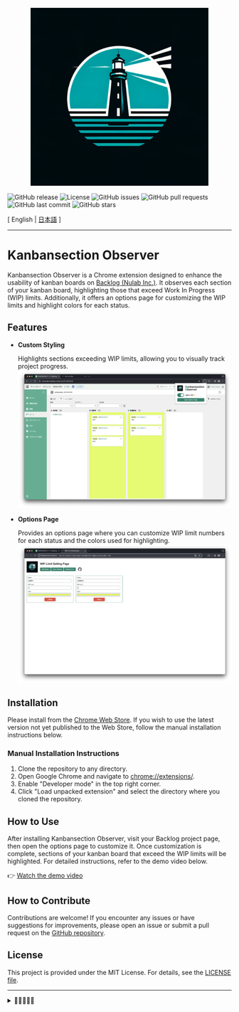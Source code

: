 <p align="center">
  <a href="https://github.com/nekonado/kanbansection-observer">
    <img src="./img/logo.webp" alt="Kanbansection Observer" width="400px" />
  </a>
</p>

![GitHub release](https://img.shields.io/github/v/release/nekonado/kanbansection-observer?&label=release)
![License](https://img.shields.io/github/license/nekonado/kanbansection-observer?color=#00836b)
![GitHub issues](https://img.shields.io/github/issues/nekonado/kanbansection-observer?color=#00836b)
![GitHub pull requests](https://img.shields.io/github/issues-pr/nekonado/kanbansection-observer?color=#00836b)
![GitHub last commit](https://img.shields.io/github/last-commit/nekonado/kanbansection-observer?color=#00836b)
![GitHub stars](https://img.shields.io/github/stars/nekonado/kanbansection-observer?color=#00836b)

[ English | [日本語](https://github.com/nekonado/kanbansection-observer/blob/main/README.md) ]

---

# Kanbansection Observer

Kanbansection Observer is a Chrome extension designed to enhance the usability of kanban boards on [Backlog (Nulab Inc.)](https://backlog.com/ja/). It observes each section of your kanban board, highlighting those that exceed Work In Progress (WIP) limits. Additionally, it offers an options page for customizing the WIP limits and highlight colors for each status.

## Features

- **Custom Styling**

  Highlights sections exceeding WIP limits, allowing you to visually track project progress.
  ![demo1](./img/demo-1.png)

- **Options Page**

  Provides an options page where you can customize WIP limit numbers for each status and the colors used for highlighting.
  ![demo2](./img/demo-2.png)

## Installation

Please install from the [Chrome Web Store](https://chromewebstore.google.com/detail/kanbansection-observer/mpdokkleihjigkcikbibmimekikdpmam). If you wish to use the latest version not yet published to the Web Store, follow the manual installation instructions below.

### Manual Installation Instructions

1. Clone the repository to any directory.
2. Open Google Chrome and navigate to [chrome://extensions/](chrome://extensions/).
3. Enable "Developer mode" in the top right corner.
4. Click "Load unpacked extension" and select the directory where you cloned the repository.

## How to Use

After installing Kanbansection Observer, visit your Backlog project page, then open the options page to customize it. Once customization is complete, sections of your kanban board that exceed the WIP limits will be highlighted. For detailed instructions, refer to the demo video below.

👉 [Watch the demo video](https://www.youtube.com/watch?v=Jj5IasT99XY)

## How to Contribute

Contributions are welcome! If you encounter any issues or have suggestions for improvements, please open an issue or submit a pull request on the [GitHub repository](https://github.com/nekonado/kanbansection-observer).

## License

This project is provided under the MIT License. For details, see the [LICENSE file](https://github.com/nekonado/kanbansection-observer/blob/main/LICENSE).

---

<details>
<summary>🥚🥚🥚🥚🥚</summary>

### 🐣 Easter Egg: The Secret Behind "Kanbansection Observer" 🐣

If you've opened this section, perhaps you're in search of something special? Congratulations, you've discovered a little secret! Did the name "Kanbansection Observer" ring any bells? Yes, it's a playful combination with the "Intersection Observer API".

The joke here adds a bit of irony to the fact that this extension doesn't actually use the Intersection Observer API (it's implemented using the Mutation Observer API instead).

But that's not all. For those who've found this easter egg, here's another secret: developing this extension wasn't just about improving work efficiency. We aim to bring more light not only to your kanban boards but to your daily tasks as well.

So, if this little joke added some fun to your day, we're glad. And if this extension enhances your experience with kanban boards, please share it with friends! The developer, [@nekonado](https://github.com/nekonado), looks forward to your feedback!

...And that's a wrap, in the style of an American movie dub.

</details>
